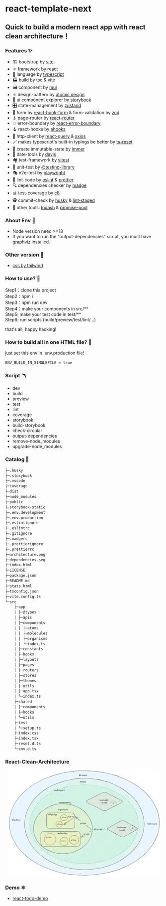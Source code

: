 # react-template-next

## Quick to build a modern react app with react clean architecture！

### Features ✨

- 🏗️ bootstrap by [vite](https://vitejs.dev/)
- ⚛️ framework by [react](https://beta.reactjs.org/)
- 🧬 language by [typescript](https://www.typescriptlang.org/)
- 🏭 build by tsc & [vite](https://github.com/vitejs/vite)
- 🖼️ component by [mui](https://mui.com/)
- ⚛️ design-pattern by [atomic design](https://atomicdesign.bradfrost.com/)
- 📔 ui component explorer by [storybook](https://storybook.js.org/)
- 🎛️ state-management by [zustand](https://zustand-demo.pmnd.rs/)
- 📝 form by [react-hook-form](https://react-hook-form.com/) & form-validation by [zod](https://zod.dev/)
- ⚓ page-router by [react-router](https://reactrouter.com/)
- 💥 error-boundary by [react-error-boundary](https://github.com/bvaughn/react-error-boundary)
- 🪝 react-hooks by [ahooks](https://ahooks.js.org/)
- 📡 http-client by [react-query](https://tanstack.com/query/) & [axios](https://axios-http.com/)
- 🪄 makes typescript's built-in typings be better by [ts-reset](https://github.com/total-typescript/ts-reset)
- 🎏 create immutable-state by [immer](https://immerjs.github.io/immer/)
- 📅 date-tools by [dayjs](https://day.js.org/)
- 🏘️ test-framework by [vitest](https://vitest.dev/)
- 🐙 unit-test by [@testing-library](https://testing-library.com/)
- 🎭 e2e-test by [playwright](https://playwright.dev/)
- 👀 lint-code by [eslint](https://eslint.org) & [prettier](https://prettier.io/)
- 🔍 dependencies checker by [madge](https://github.com/pahen/madge)
- 📊 test-coverage by [c8](https://github.com/bcoe/c8)
- 🕵️ commit-check by [husky](https://typicode.github.io/husky/#/) & [lint-staged](https://github.com/okonet/lint-staged)
- 🧩 other tools: [lodash](https://github.com/lodash/lodash) & [promise-pool](https://www.npmjs.com/package/@supercharge/promise-pool)

### About Env 🌌

- Node version need >=18
- If you want to run the "output-dependencies" script, you must have [graphviz](<(https://graphviz.gitlab.io/download/)>) installed.

### Other version 🔗

- [css by tailwind](https://github.com/zpm683/react-template-next/tree/tailwindcss)

### How to use? 🤨

Step1：clone this project  
 Step2：npm i  
 Step3：npm run dev  
 Step4：make your components in src/\*\*  
 Step5: make your test code in test/\*\*  
 Step6: run scripts (build/preview/test/lint/...)

that's all, happy hacking!

### How to build all in one HTML file? 📜

just set this env in .env.production file!

```
ENV_BUILD_IN_SINGLEFILE = true
```

### Script 🪃

- dev
- build
- preview
- test
- lint
- coverage
- storybook
- build-storybook
- check-circular
- output-dependencies
- remove-node_modules
- upgrade-node_modules

### Catalog 📑

```txt
├─.husky
├─.storybook
├─.vscode
├─coverage
├─dist
├─node_modules
├─public
├─storybook-static
├─.env.development
├─.env.production
├─.eslintignore
├─.eslintrc
├─.gitignore
├─.madgerc
├─.prettierignore
├─.prettierrc
├─architecture.png
├─dependencies.svg
├─index.html
├─LICENSE
├─package.json
├─README.md
├─stats.html
├─tsconfig.json
├─vite.config.ts
└─src
    ├─app
    | ├─@types
    | ├─apis
    | ├─components
    | | ├─atoms
    | | ├─molecules
    | | ├─organisms
    | | └─index.ts
    | ├─constants
    | ├─hooks
    | ├─layouts
    | ├─pages
    | ├─routers
    | ├─stores
    | ├─themes
    | ├─utils
    | ├─app.tsx
    | └─index.ts
    ├─shared
    | ├─components
    | ├─hooks
    | └─utils
    ├─test
    | └─setup.ts
    ├─index.css
    ├─index.tsx
    ├─reset.d.ts
    └─env.d.ts
```

### React-Clean-Architecture

![react-clean-architecture](./architecture.png)

### Demo ⚛️

- [react-todo-demo](https://github.com/zpm683/react-todo-demo)
